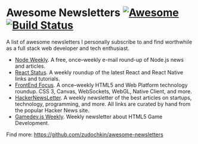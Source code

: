 # Awesome Newsletters [![Awesome](https://cdn.rawgit.com/sindresorhus/awesome/d7305f38d29fed78fa85652e3a63e154dd8e8829/media/badge.svg)](https://github.com/sindresorhus/awesome) [![Build Status](https://api.travis-ci.org/demiters/awesome-newsletters.svg)](https://travis-ci.org/demiters/awesome-newsletters)

A list of awesome newsletters I personally subscribe to and find worthwhile as a full stack web developer and tech enthusiast.

* [Node Weekly](https://nodeweekly.com/). A free, once–weekly e-mail round-up of Node.js news and articles.
* [React Status](https://react.statuscode.com/). A weekly roundup of the latest React and React Native links and tutorials.
* [FrontEnd Focus](https://frontendfoc.us/). A once–weekly HTML5 and Web Platform technology roundup. CSS 3, Canvas, WebSockets, WebGL, Native Client, and more.
* [HackerNewsLetter](https://www.hackernewsletter.com/). A weekly newsletter of the best articles on startups, technology, programming, and more. All links are curated by hand from the popular Hacker News site.
* [Gamedev.js Weekly](http://gamedevjsweekly.com/). Weekly newsletter about HTML5 Game Development.

Find more: https://github.com/zudochkin/awesome-newsletters
